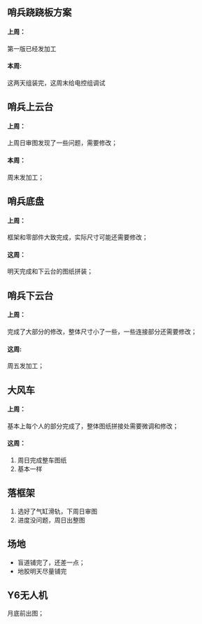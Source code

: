 ## 哨兵跷跷板方案

#### 上周：

第一版已经发加工

#### 本周:

这两天组装完，这周末给电控组调试



## 哨兵上云台

#### 上周：

上周日审图发现了一些问题，需要修改；

#### 本周：

周末发加工；



## 哨兵底盘

#### 上周：

框架和零部件大致完成，实际尺寸可能还需要修改；

#### 这周：

明天完成和下云台的图纸拼装；



## 哨兵下云台

#### 上周：

完成了大部分的修改，整体尺寸小了一些，一些连接部分还需要修改；

#### 这周:

周五发加工；





## 大风车

#### 上周：

基本上每个人的部分完成了，整体图纸拼接处需要微调和修改；

#### 这周：

1. 周日完成整车图纸
2. 基本一样



## 落框架

1. 选好了气缸滑轨，下周日审图
2. 进度没问题，周日出整图



## 场地

- 盲道铺完了，还差一点；
- 地胶明天尽量铺完



## Y6无人机

月底前出图；

